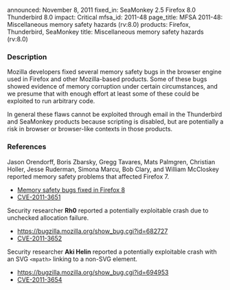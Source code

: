 announced: November 8, 2011
fixed_in: SeaMonkey 2.5
          Firefox 8.0
          Thunderbird 8.0
impact: Critical
mfsa_id: 2011-48
page_title: MFSA 2011-48: Miscellaneous memory safety hazards (rv:8.0)
products: Firefox, Thunderbird, SeaMonkey
title: Miscellaneous memory safety hazards (rv:8.0)

<h3>Description</h3>

<p>Mozilla developers fixed several memory safety bugs
in the browser engine used in Firefox and other Mozilla-based
products. Some of these bugs showed evidence of memory corruption
under certain circumstances, and we presume that with enough effort at
least some of these could be exploited to run arbitrary code.</p>

<p>In general these flaws cannot be exploited through email in the Thunderbird
and SeaMonkey products because scripting is disabled, but are potentially a risk
in browser or browser-like contexts in those products.</p>

<h3>References</h3>

<p>Jason Orendorff, Boris Zbarsky, Gregg Tavares, Mats Palmgren, Christian
Holler, Jesse Ruderman, Simona Marcu, Bob Clary, and William McCloskey reported
memory safety problems that affected Firefox 7.</p>
<ul>
  <li><a href="https://bugzilla.mozilla.org/buglist.cgi?bug_id=646968,652054,665070,671160,672892,674843,675515,676918,677847,679593,686044">
          Memory safety bugs fixed in Firefox 8</a></li>
  <li><a href="http://cve.mitre.org/cgi-bin/cvename.cgi?name=CVE-2011-3651" class="ex-ref">CVE-2011-3651</a></li>
</ul>

<p>Security researcher <strong>Rh0</strong> reported a potentially exploitable
crash due to unchecked allocation failure.</p>
<ul>
  <li><a href="https://bugzilla.mozilla.org/show_bug.cgi?id=682727">
      https://bugzilla.mozilla.org/show_bug.cgi?id=682727</a></li>
  <li><a href="http://cve.mitre.org/cgi-bin/cvename.cgi?name=CVE-2011-3652" class="ex-ref">CVE-2011-3652</a></li>
</ul>

<p>Security researcher <strong>Aki Helin</strong> reported a potentially
exploitable crash with an SVG <code>&lt;mpath&gt;</code> linking to
a non-SVG element.</p>
<ul>
  <li><a href="https://bugzilla.mozilla.org/show_bug.cgi?id=694953">
      https://bugzilla.mozilla.org/show_bug.cgi?id=694953</a></li>
  <li><a href="http://cve.mitre.org/cgi-bin/cvename.cgi?name=CVE-2011-3654" class="ex-ref">CVE-2011-3654</a></li>
</ul>



